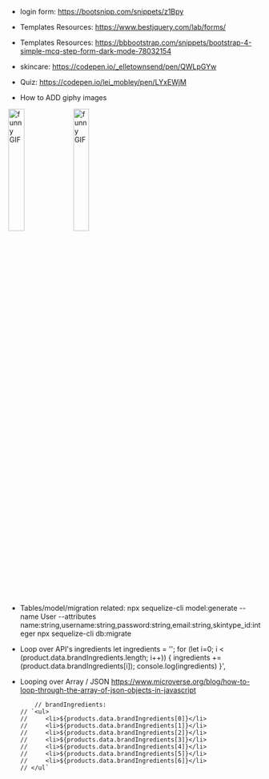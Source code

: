 
- login form: https://bootsnipp.com/snippets/z1Bpy
- Templates Resources: https://www.bestjquery.com/lab/forms/ 
- Templates Resources: https://bbbootstrap.com/snippets/bootstrap-4-simple-mcq-step-form-dark-mode-78032154
- skincare: https://codepen.io/_elletownsend/pen/QWLpGYw
- Quiz: https://codepen.io/lei_mobley/pen/LYxEWjM

- How to ADD giphy images
<img src="https://media0.giphy.com/media/H1BWteEWGmSlbNUcTk/giphy-downsized.gif?cid=646febc5da0b63c9a36408ca225237b11ea0c1180b7d17b0&rid=giphy-downsized.gif" alt="funny GIF" height="25%" width="25%">
<img src="https://media.giphy.com/media/5vhZtUPLrue1wWwdYe/giphy.gif" alt="funny GIF" height="25%" width="25%"> 

 
- Tables/model/migration related:
  npx sequelize-cli model:generate --name User --attributes name:string,username:string,password:string,email:string,skintype_id:integer
  npx sequelize-cli db:migrate


- Loop over API's ingredients
  let ingredients = '';
  for (let i=0; i < (product.data.brandIngredients.length; i++)) {
    ingredients += (product.data.brandIngredients[i]);
    console.log(ingredients)
  }',

- Looping over Array / JSON
  https://www.microverse.org/blog/how-to-loop-through-the-array-of-json-objects-in-javascript
      

          // brandIngredients: 
      // `<ul>
      //     <li>${products.data.brandIngredients[0]}</li>
      //     <li>${products.data.brandIngredients[1]}</li>
      //     <li>${products.data.brandIngredients[2]}</li>
      //     <li>${products.data.brandIngredients[3]}</li>
      //     <li>${products.data.brandIngredients[4]}</li>
      //     <li>${products.data.brandIngredients[5]}</li>
      //     <li>${products.data.brandIngredients[6]}</li>
      // </ul`